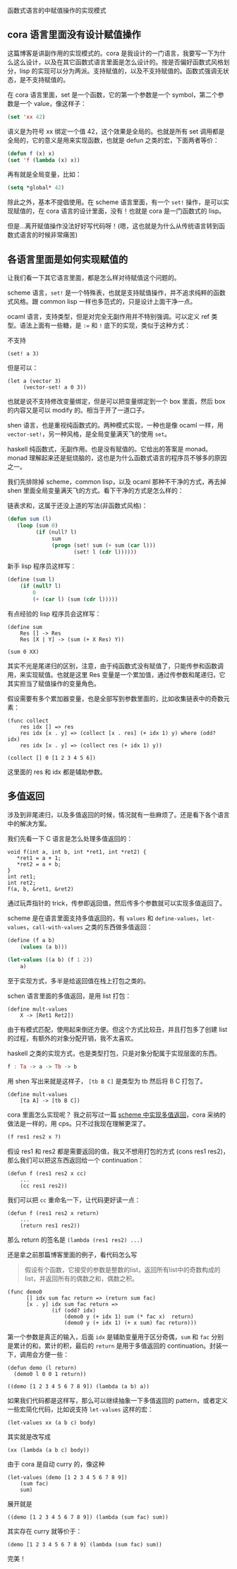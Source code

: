 函数式语言的中赋值操作的实现模式

## cora 语言里面没有设计赋值操作

这篇博客是讲副作用的实现模式的。cora 是我设计的一门语言，我要写一下为什么这么设计，以及在其它函数式语言里面是怎么设计的。按是否偏好函数式风格划分，lisp 的实现可以分为两派。支持赋值的，以及不支持赋值的。函数式强调无状态，是不支持赋值的。

在 cora 语言里面，set 是一个函数，它的第一个参数是一个 symbol，第二个参数是一个 value，像这样子：

```lisp
(set 'xx 42)
```

语义是为符号 xx 绑定一个值 42，这个效果是全局的。也就是所有 set 调用都是全局的，它的意义是用来实现函数，也就是 defun 之类的宏，下面两者等价：

```lisp
(defun f (x) x)
(set 'f (lambda (x) x))
```

再有就是全局变量，比如：

```lisp
(setq *global* 42)
```

除此之外，基本不提倡使用。在 scheme 语言里面，有一个 `set!` 操作，是可以实现赋值的，在 cora 语言的设计里面，没有！也就是 cora 是一门函数式的 lisp。

但是...离开赋值操作没法好好写代码呀！(嗯，这也就是为什么从传统语言转到函数式语言的时候非常痛苦)

## 各语言里面是如何实现赋值的

让我们看一下其它语言里面，都是怎么样对待赋值这个问题的。

scheme 语言，`set!` 是一个特殊表，也就是支持赋值操作，并不追求纯粹的函数式风格。跟 common lisp 一样也多范式的，只是设计上面干净一点。

ocaml 语言，支持类型，但是对完全无副作用并不特别强调。可以定义 ref 类型。语法上面有一些糖，是 `:=` 和 `!` 底下的实现，类似于这种方式：

不支持

```
(set! a 3)
```

但是可以：

```
(let a (vector 3)
     (vector-set! a 0 3))
```

也就是说不支持修改变量绑定，但是可以把变量绑定到一个 box 里面，然后 box 的内容又是可以 modify 的。相当于开了一道口子。

shen 语言，也是重视纯函数式的。两种模式实现，一种也是像 ocaml 一样，用 `vector-set!`，另一种风格，是全局变量满天飞的使用 `set`。

haskell 纯函数式，无副作用。也是没有赋值的。它给出的答案是 monad。monad 理解起来还是挺烧脑的，这也是为什么函数式语言的程序员不够多的原因之一。

我们先排除掉 scheme，common lisp，以及 ocaml 那种不干净的方式，再去掉 shen 里面全局变量满天飞的方式。看下干净的方式是怎么样的：

链表求和，这属于还没上道的写法(非函数式风格)：

```lisp
(defun sum (l)
   (loop (sum 0)
         (if (null? l)
              sum
              (progn (set! sum (+ sum (car l)))
                     (set! l (cdr l))))))
```

新手 lisp 程序员这样写：

```scheme
(define (sum l)
    (if (null? l)
        0
        (+ (car l) (sum (cdr l)))))
```


有点经验的 lisp 程序员会这样写：

```shen
(define sum
    Res [] -> Res
    Res [X | Y] -> (sum (+ X Res) Y))

(sum 0 XX)
```

其实不光是尾递归的区别，注意，由于纯函数式没有赋值了，只能传参和函数调用，来实现赋值。也就是这里 Res 变量是一个累加值，通过传参数和尾递归，它其实担当了赋值操作的变量角色。

假设需要有多个累加器变量，也是全部写到参数里面的，比如收集链表中的奇数元素：

```cora
(func collect
    res idx [] => res
    res idx [x . y] => (collect [x . res] (+ idx 1) y) where (odd? idx)
    res idx [x . y] => (collect res (+ idx 1) y))
    
(collect [] 0 [1 2 3 4 5 6])
```

这里面的 res 和 idx 都是辅助参数。

## 多值返回

涉及到非尾递归，以及多值返回的时候，情况就有一些麻烦了。还是看下各个语言中的解决方案。

我们先看一下 C 语言是怎么处理多值返回的：

```
void f(int a, int b, int *ret1, int *ret2) {
   *ret1 = a + 1;
   *ret2 = a + b;
}
int ret1;
int ret2;
f(a, b, &ret1, &ret2)
```

通过玩弄指针的 trick，传参即返回值，然后传多个参数就可以实现多值返回了。

scheme 是在语言里面支持多值返回的，有 `values` 和 `define-values`，`let-values`，`call-with-values` 之类的东西做多值返回：

```scheme
(define (f a b)
    (values (a b)))
    
(let-values ((a b) (f 1 2))
    a)
```

至于实现方式，多半是给返回值在栈上打包之类的。

schen 语言里面的多值返回，是用 list 打包：

```shen
(define mult-values
    X -> [Ret1 Ret2])
```

由于有模式匹配，使用起来倒还方便。但这个方式比较丑，并且打包多了创建 list 的过程，有额外的对象分配开销，我不太喜欢。

haskell 之类的实现方式，也是类型打包，只是对象分配属于实现层面的东西。

```haskell
f : Ta -> a -> Tb -> b
```

用 shen 写出来就是这样子， `[tb B C]` 是类型为 tb 然后将 B C 打包了。

```shen
(define mult-values
    [ta A] -> [tb B C])
```

cora 里面怎么实现呢？ 我之前写过一篇 [scheme 中实现多值返回](multiple-returns-in-scheme.md)，cora 采纳的做法是一样的，用 cps。只不过我现在理解更深了。

```lisp
(f res1 res2 x ?)
```

假设 res1 和 res2 都是需要返回的值，我又不想用打包的方式 (cons res1 res2)，那么我们可以把这东西返回给一个 continuation：

```
(defun f (res1 res2 x cc)
    ...
    (cc res1 res2))
```

我们可以把 `cc` 重命名一下，让代码更好读一点：

```
(defun f (res1 res2 x return)
    ...
    (return res1 res2))
```

那么 return 的签名是 `(lambda (res1 res2) ...)`

还是拿之前那篇博客里面的例子，看代码怎么写

> 假设有个函数，它接受的参数是整数的list，返回所有list中的奇数构成的list，并返回所有的偶数之和，偶数之积。

```
(func demo0
      [] idx sum fac return => (return sum fac)
      [x . y] idx sum fac return =>
              (if (odd? idx)
                  (demo0 y (+ idx 1) sum (* fac x)  return)
                  (demo0 y (+ idx 1) (+ x sum) fac return)))
```

第一个参数是真正的输入，后面 `idx` 是辅助变量用于区分奇偶，`sum` 和 `fac` 分别是累计的和，累计的积，最后的 `return` 是用于多值返回的 continuation。封装一下，调用会方便一些：

```
(defun demo (l return)
  (demo0 l 0 0 1 return))
  
((demo [1 2 3 4 5 6 7 8 9]) (lambda (a b) a))
```

如果我们代码都是这样写，那么可以继续抽象一下多值返回的 pattern，或者定义一些宏简化代码，比如说支持 `let-values` 这样的宏：

```cora
(let-values xx (a b c) body)
```

其实就是改写成

```cora
(xx (lambda (a b c) body))
```

由于 cora 是自动 curry 的，像这种

```cora
(let-values (demo [1 2 3 4 5 6 7 8 9])
    (sum fac)
    sum)
```

展开就是

```
((demo [1 2 3 4 5 6 7 8 9]) (lambda (sum fac) sum))
```

其实存在 curry 就等价于：

```
(demo [1 2 3 4 5 6 7 8 9] (lambda (sum fac) sum))
```

完美！
